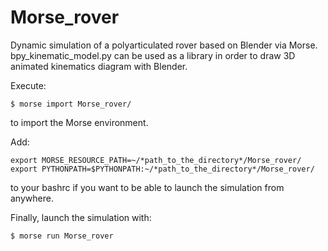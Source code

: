 # Morse_rover

Dynamic simulation of a polyarticulated rover based on Blender via Morse.
bpy_kinematic_model.py can be used as a library in order to draw 3D animated kinematics diagram with Blender.

Execute:

`$ morse import Morse_rover/`

to import the Morse environment.

Add:

<pre><code>export MORSE_RESOURCE_PATH=~/*path_to_the_directory*/Morse_rover/
export PYTHONPATH=$PYTHONPATH:~/*path_to_the_directory*/Morse_rover/</code></pre>

to your bashrc if you want to be able to launch the simulation from anywhere.

Finally, launch the simulation with:

`$ morse run Morse_rover`
